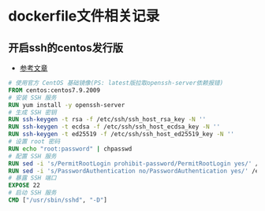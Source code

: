 # dockerfile文件相关记录

## 开启ssh的centos发行版

- [参考文章](https://raw.githubusercontent.com/183461750/doc-record/main/materiel/ai/docker/%E5%BC%80%E5%90%AFssh%E7%9A%84centos%E5%8F%91%E8%A1%8C%E7%89%88%E7%9A%84Dockerfile.md)

```dockerfile
# 使用官方 CentOS 基础镜像(PS: latest版拉取openssh-server依赖报错)
FROM centos:centos7.9.2009
# 安装 SSH 服务
RUN yum install -y openssh-server
# 生成 SSH 密钥
RUN ssh-keygen -t rsa -f /etc/ssh/ssh_host_rsa_key -N ''
RUN ssh-keygen -t ecdsa -f /etc/ssh/ssh_host_ecdsa_key -N ''
RUN ssh-keygen -t ed25519 -f /etc/ssh/ssh_host_ed25519_key -N ''
# 设置 root 密码
RUN echo "root:password" | chpasswd
# 配置 SSH 服务
RUN sed -i 's/PermitRootLogin prohibit-password/PermitRootLogin yes/' /etc/ssh/sshd_config
RUN sed -i 's/PasswordAuthentication no/PasswordAuthentication yes/' /etc/ssh/sshd_config
# 暴露 SSH 端口
EXPOSE 22
# 启动 SSH 服务
CMD ["/usr/sbin/sshd", "-D"]
```
